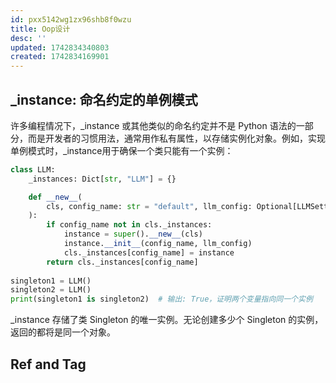 ```yaml
---
id: pxx5142wg1zx96shb8f0wzu
title: Oop设计
desc: ''
updated: 1742834340803
created: 1742834169901
---
```


## _instance: 命名约定的单例模式

许多编程情况下，_instance 或其他类似的命名约定并不是 Python 语法的一部分，而是开发者的习惯用法，通常用作私有属性，以存储实例化对象。例如，实现单例模式时，_instance用于确保一个类只能有一个实例：

```py
class LLM:
    _instances: Dict[str, "LLM"] = {}

    def __new__(
        cls, config_name: str = "default", llm_config: Optional[LLMSettings] = None
    ):
        if config_name not in cls._instances:
            instance = super().__new__(cls)
            instance.__init__(config_name, llm_config)
            cls._instances[config_name] = instance
        return cls._instances[config_name]
    
singleton1 = LLM()
singleton2 = LLM()
print(singleton1 is singleton2)  # 输出: True，证明两个变量指向同一个实例
```

_instance 存储了类 Singleton 的唯一实例。无论创建多少个 Singleton 的实例，返回的都将是同一个对象‌。



## Ref and Tag